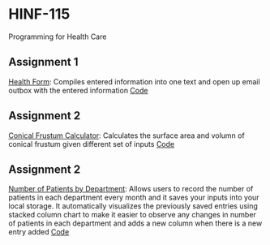 # HINF-115
Programming for Health Care

## Assignment 1
[Health Form](https://studentweb.uvic.ca/~belina0910/HINF115/AS1/lab-as1.html): Compiles entered information into one text and open up email outbox with the entered information [Code](https://github.com/BelinaJang/HINF-115/tree/main/AS1)

## Assignment 2
[Conical Frustum Calculator](https://studentweb.uvic.ca/~belina0910/HINF115/AS2/shapeCalculator.html): Calculates the surface area and volumn of conical frustum given different set of inputs [Code](https://github.com/BelinaJang/HINF-115/tree/main/AS2)

## Assignment 2
[Number of Patients by Department](https://studentweb.uvic.ca/~belina0910/HINF115/AS3/as3.html): Allows users to record the number of patients in each department every month and it saves your inputs into your local storage. It automatically visualizes the previously saved entries using stacked column chart to make it easier to observe any changes in number of patients in each department and adds a new column when there is a new entry added [Code](https://github.com/BelinaJang/HINF-115/tree/main/AS3)
